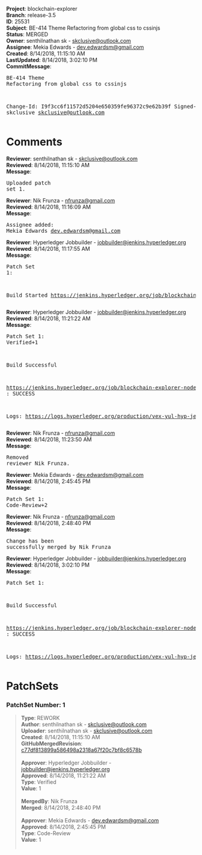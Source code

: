 <strong>Project</strong>: blockchain-explorer<br><strong>Branch</strong>: release-3.5<br><strong>ID</strong>: 25531<br><strong>Subject</strong>: BE-414 Theme Refactoring from global css to cssinjs<br><strong>Status</strong>: MERGED<br><strong>Owner</strong>: senthilnathan sk - skclusive@outlook.com<br><strong>Assignee</strong>: Mekia Edwards - dev.edwardsm@gmail.com<br><strong>Created</strong>: 8/14/2018, 11:15:10 AM<br><strong>LastUpdated</strong>: 8/14/2018, 3:02:10 PM<br><strong>CommitMessage</strong>:<br><pre>BE-414 Theme Refactoring from global css to cssinjs

Change-Id: I9f3cc6f11572d5204e650359fe96372c9e62b39f
Signed-off-by: skclusive <skclusive@outlook.com>
</pre><h1>Comments</h1><strong>Reviewer</strong>: senthilnathan sk - skclusive@outlook.com<br><strong>Reviewed</strong>: 8/14/2018, 11:15:10 AM<br><strong>Message</strong>: <pre>Uploaded patch set 1.</pre><strong>Reviewer</strong>: Nik Frunza - nfrunza@gmail.com<br><strong>Reviewed</strong>: 8/14/2018, 11:16:09 AM<br><strong>Message</strong>: <pre>Assignee added: Mekia Edwards <dev.edwardsm@gmail.com></pre><strong>Reviewer</strong>: Hyperledger Jobbuilder - jobbuilder@jenkins.hyperledger.org<br><strong>Reviewed</strong>: 8/14/2018, 11:17:55 AM<br><strong>Message</strong>: <pre>Patch Set 1:

Build Started https://jenkins.hyperledger.org/job/blockchain-explorer-node6-verify-x86_64/403/</pre><strong>Reviewer</strong>: Hyperledger Jobbuilder - jobbuilder@jenkins.hyperledger.org<br><strong>Reviewed</strong>: 8/14/2018, 11:21:22 AM<br><strong>Message</strong>: <pre>Patch Set 1: Verified+1

Build Successful 

https://jenkins.hyperledger.org/job/blockchain-explorer-node6-verify-x86_64/403/ : SUCCESS

Logs: https://logs.hyperledger.org/production/vex-yul-hyp-jenkins-3/blockchain-explorer-node6-verify-x86_64/403</pre><strong>Reviewer</strong>: Nik Frunza - nfrunza@gmail.com<br><strong>Reviewed</strong>: 8/14/2018, 11:23:50 AM<br><strong>Message</strong>: <pre>Removed reviewer Nik Frunza.</pre><strong>Reviewer</strong>: Mekia Edwards - dev.edwardsm@gmail.com<br><strong>Reviewed</strong>: 8/14/2018, 2:45:45 PM<br><strong>Message</strong>: <pre>Patch Set 1: Code-Review+2</pre><strong>Reviewer</strong>: Nik Frunza - nfrunza@gmail.com<br><strong>Reviewed</strong>: 8/14/2018, 2:48:40 PM<br><strong>Message</strong>: <pre>Change has been successfully merged by Nik Frunza</pre><strong>Reviewer</strong>: Hyperledger Jobbuilder - jobbuilder@jenkins.hyperledger.org<br><strong>Reviewed</strong>: 8/14/2018, 3:02:10 PM<br><strong>Message</strong>: <pre>Patch Set 1:

Build Successful 

https://jenkins.hyperledger.org/job/blockchain-explorer-node6-merge-x86_64/227/ : SUCCESS

Logs: https://logs.hyperledger.org/production/vex-yul-hyp-jenkins-3/blockchain-explorer-node6-merge-x86_64/227</pre><h1>PatchSets</h1><h3>PatchSet Number: 1</h3><blockquote><strong>Type</strong>: REWORK<br><strong>Author</strong>: senthilnathan sk - skclusive@outlook.com<br><strong>Uploader</strong>: senthilnathan sk - skclusive@outlook.com<br><strong>Created</strong>: 8/14/2018, 11:15:10 AM<br><strong>GitHubMergedRevision</strong>: [c77df813899a586498a2318a67f20c7bf8c6578b](https://github.com/hyperledger-gerrit-archive/blockchain-explorer/commit/c77df813899a586498a2318a67f20c7bf8c6578b)<br><br><strong>Approver</strong>: Hyperledger Jobbuilder - jobbuilder@jenkins.hyperledger.org<br><strong>Approved</strong>: 8/14/2018, 11:21:22 AM<br><strong>Type</strong>: Verified<br><strong>Value</strong>: 1<br><br><strong>MergedBy</strong>: Nik Frunza<br><strong>Merged</strong>: 8/14/2018, 2:48:40 PM<br><br><strong>Approver</strong>: Mekia Edwards - dev.edwardsm@gmail.com<br><strong>Approved</strong>: 8/14/2018, 2:45:45 PM<br><strong>Type</strong>: Code-Review<br><strong>Value</strong>: 1<br><br></blockquote>